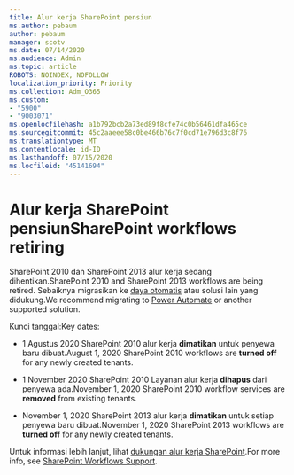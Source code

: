```yaml
---
title: Alur kerja SharePoint pensiun
ms.author: pebaum
author: pebaum
manager: scotv
ms.date: 07/14/2020
ms.audience: Admin
ms.topic: article
ROBOTS: NOINDEX, NOFOLLOW
localization_priority: Priority
ms.collection: Adm_O365
ms.custom:
- "5900"
- "9003071"
ms.openlocfilehash: a1b792bcb2a73ed89f8cfe74c0b56461dfa465ce
ms.sourcegitcommit: 45c2aaeee58c0be466b76c7f0cd71e796d3c8f76
ms.translationtype: MT
ms.contentlocale: id-ID
ms.lasthandoff: 07/15/2020
ms.locfileid: "45141694"
---
```

# <a name="sharepoint-workflows-retiring"></a><span data-ttu-id="dcb0a-102">Alur kerja SharePoint pensiun</span><span class="sxs-lookup"><span data-stu-id="dcb0a-102">SharePoint workflows retiring</span></span>

<span data-ttu-id="dcb0a-103">SharePoint 2010 dan SharePoint 2013 alur kerja sedang dihentikan.</span><span class="sxs-lookup"><span data-stu-id="dcb0a-103">SharePoint 2010 and SharePoint 2013 workflows are being retired.</span></span> <span data-ttu-id="dcb0a-104">Sebaiknya migrasikan ke [daya otomatis](https://docs.microsoft.com/power-automate/getting-started) atau solusi lain yang didukung.</span><span class="sxs-lookup"><span data-stu-id="dcb0a-104">We recommend migrating to [Power Automate](https://docs.microsoft.com/power-automate/getting-started) or another supported solution.</span></span> 

<span data-ttu-id="dcb0a-105">Kunci tanggal:</span><span class="sxs-lookup"><span data-stu-id="dcb0a-105">Key dates:</span></span>

- <span data-ttu-id="dcb0a-106">1 Agustus 2020 SharePoint 2010 alur kerja **dimatikan** untuk penyewa baru dibuat.</span><span class="sxs-lookup"><span data-stu-id="dcb0a-106">August 1, 2020 SharePoint 2010 workflows are **turned off** for any newly created tenants.</span></span>

- <span data-ttu-id="dcb0a-107">1 November 2020 SharePoint 2010 Layanan alur kerja **dihapus** dari penyewa ada.</span><span class="sxs-lookup"><span data-stu-id="dcb0a-107">November 1, 2020 SharePoint 2010 workflow services are **removed** from existing tenants.</span></span>

- <span data-ttu-id="dcb0a-108">November 1, 2020 SharePoint 2013 alur kerja **dimatikan** untuk setiap penyewa baru dibuat.</span><span class="sxs-lookup"><span data-stu-id="dcb0a-108">November 1, 2020 SharePoint 2013 workflows are **turned off** for any newly created tenants.</span></span>

<span data-ttu-id="dcb0a-109">Untuk informasi lebih lanjut, lihat [dukungan alur kerja SharePoint](https://aka.ms/sp-workflows-support).</span><span class="sxs-lookup"><span data-stu-id="dcb0a-109">For more info, see [SharePoint Workflows Support](https://aka.ms/sp-workflows-support).</span></span>